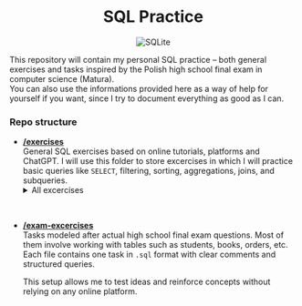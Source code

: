 <div align="center">
<h1> SQL Practice </h1>
  
![SQLite](https://img.shields.io/badge/sqlite-%2307405e.svg?style=for-the-badge&logo=sqlite&logoColor=white)
</div>

This repository will contain my personal SQL practice – both general exercises and tasks inspired by the Polish high school final exam in computer science (Matura).  
You can also use the informations provided here as a way of help for yourself if you want, since I try to document everything as good as I can. 

###  Repo structure

- **[/exercises](./excercises)**  
  General SQL exercises based on online tutorials, platforms and ChatGPT. I will use this folder to store excercises in which I will practice basic queries like `SELECT`, filtering, sorting, aggregations, joins, and subqueries. 
  <details>
  <summary>All excercises</summary>
  <br>
  <table>
    <tr>
      <a href="./excercises/excercise01/overview.md"> First excercise </a></br>
      <a href="./excercises/excercise02/overview.md"> Second excercise </a></br>
      <a href="./excercises/excercise03/overview.md"> Third excercise </a></br>
    </tr>
  </table>
  </details>
</br>

- **[/exam-excercises](./exam-excercises)**  
  Tasks modeled after actual high school final exam questions. Most of them involve working with tables such as students, books, orders, etc. Each file contains one task in `.sql` format with clear comments and structured queries.

  This setup allows me to test ideas and reinforce concepts without relying on any online platform.

